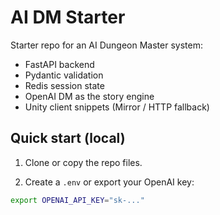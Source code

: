 # AI DM Starter

Starter repo for an AI Dungeon Master system:
- FastAPI backend
- Pydantic validation
- Redis session state
- OpenAI DM as the story engine
- Unity client snippets (Mirror / HTTP fallback)

## Quick start (local)

1. Clone or copy the repo files.

2. Create a `.env` or export your OpenAI key:
```bash
export OPENAI_API_KEY="sk-..."
